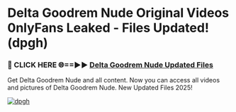 # Delta Goodrem Nude Original Videos 0nlyFans Leaked - Files Updated! (dpgh)

<h3>🔴 CLICK HERE 🌐==►► <a href="https://tinyurl.com/yrmya6cz" rel="nofollow">Delta Goodrem Nude Updated Files</a></h3>

Get Delta Goodrem Nude and all content. Now you can access all videos and pictures of Delta Goodrem Nude. New Updated Files 2025!

[![dpgh](https://i.imgur.com/FMdXYCs.gif)](https://tinyurl.com/yrmya6cz)
